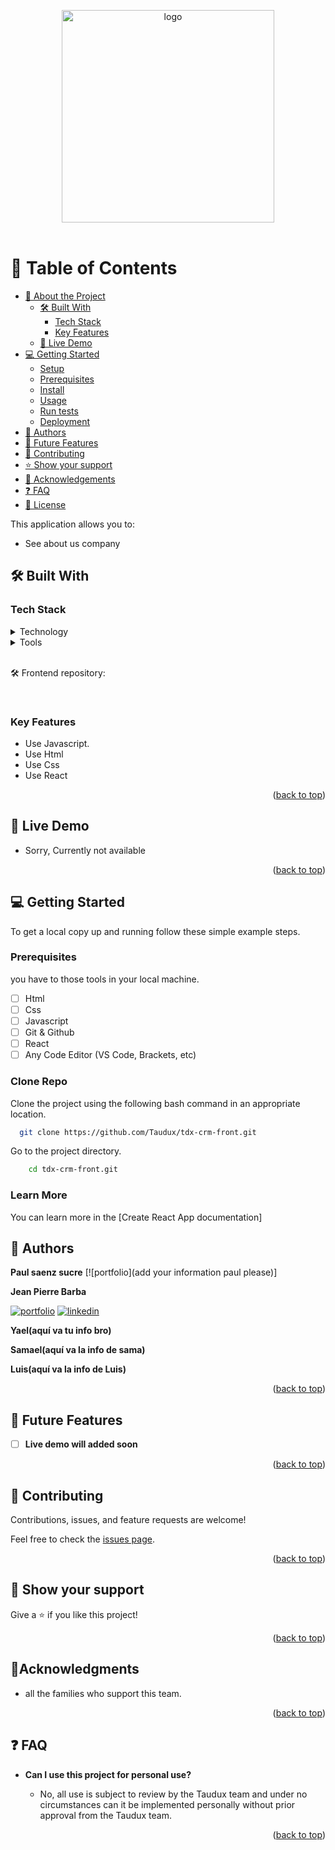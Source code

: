 <a name="readme-top"></a>

<div align="center">
  <img src="src/assets/Diseño_sin_título_page-0001-removebg-preview.png" alt="logo" width="340"  height="auto" />
  <br/><br/>


</div>

# 📗 Table of Contents

- [📖 About the Project](#about-project)
  - [🛠 Built With](#built-with)
    - [Tech Stack](#tech-stack)
    - [Key Features](#key-features)
  - [🚀 Live Demo](#live-demo)
- [💻 Getting Started](#getting-started)
  - [Setup](#setup)
  - [Prerequisites](#prerequisites)
  - [Install](#install)
  - [Usage](#usage)
  - [Run tests](#run-tests)
  - [Deployment](#triangular_flag_on_post-deployment)
- [👥 Authors](#authors)
- [🔭 Future Features](#future-features)
- [🤝 Contributing](#contributing)
- [⭐️ Show your support](#support)
- [🔭 Acknowledgements](#acknowledgements)
- [❓ FAQ](#faq)
- [📝 License](#license)



This application allows you to:

- See about us company

## 🛠 Built With <a name="built-with"></a>

### Tech Stack <a name="tech-stack"></a>

<details>
  <summary>Technology</summary>
  <ul>
    <li>Javascript</li>
    <li>Html</li>
    <li>Css</li>
    <li>React</li>
  </ul>
</details>

<details>
  <summary>Tools</summary>
  <ul>
    <li>VS Code</li>
    <li>GIT</li>
    <li>GITHUB</li>
  </ul>
</details>

<br>

🛠 Frontend repository:

<br>

<!-- Features -->

### Key Features <a name="key-features"></a>

- Use Javascript.
- Use Html
- Use Css
- Use React

<p align="right">(<a href="#readme-top">back to top</a>)</p>

<!-- LIVE DEMO -->

## 🚀 Live Demo <a name="live-demo"></a>

- Sorry, Currently not available

<p align="right">(<a href="#readme-top">back to top</a>)</p>

<!-- GETTING STARTED -->

## 💻 Getting Started <a name="getting-started"></a>

To get a local copy up and running follow these simple example steps.

### Prerequisites

you have to those tools in your local machine.

- [ ] Html
- [ ] Css
- [ ] Javascript
- [ ] Git & Github
- [ ] React
- [ ] Any Code Editor (VS Code, Brackets, etc)

### Clone Repo

Clone the project using the following bash command in an appropriate location.

```bash
  git clone https://github.com/Taudux/tdx-crm-front.git
```

Go to the project directory.

```bash
    cd tdx-crm-front.git
```

### Learn More
You can learn more in the [Create React App documentation]

<!-- AUTHORS -->

## 👥 Authors <a name="authors"></a>


**Paul saenz sucre**
[![portfolio](add your information paul please)]

**Jean Pierre Barba**

[![portfolio](https://img.shields.io/badge/my_portfolio-000?style=for-the-badge&logo=ko-fi&logoColor=white)](https://github.com/PierreBarba) [![linkedin](https://img.shields.io/badge/PierreBarba-0A66C2?style=for-the-badge&logo=linkedin&logoColor=white)](https://www.linkedin.com/in/jean-pierre-barba/)

**Yael(aquí va tu info bro)**

**Samael(aquí va la info de sama)**

**Luis(aquí va la info de Luis)**

<p align="right">(<a href="#readme-top">back to top</a>)</p>

## 🔭 Future Features <a name="future-features"></a>

- [ ] **Live demo will added soon**

<p align="right">(<a href="#readme-top">back to top</a>)</p>

<!-- CONTRIBUTING -->

## 🤝 Contributing <a name="contributing"></a>

Contributions, issues, and feature requests are welcome!

Feel free to check the [issues page](https://github.com/Taudux/tdx-crm-front/issues).

<p align="right">(<a href="#readme-top">back to top</a>)</p>

<!-- SUPPORT -->

## 👋 Show your support <a name="support"></a>

Give a ⭐️ if you like this project!

<p align="right">(<a href="#readme-top">back to top</a>)</p>

<!-- ACKNOWLEDGEMENTS -->

## 🔭Acknowledgments <a name="acknowledgements"></a>

- all the families who support this team.

<p align="right">(<a href="#readme-top">back to top</a>)</p>

<!-- FAQ (optional) -->

## ❓ FAQ <a name="faq"></a>

- **Can I use this project for personal use?**

  - No, all use is subject to review by the Taudux team and under no circumstances can it be implemented personally without prior approval from the Taudux team.

<p align="right">(<a href="#readme-top">back to top</a>)</p>
